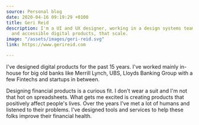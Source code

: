 ```yaml
---
source: Personal blog
date: 2020-04-16 09:19:29 +0100
title: Geri Reid
description: I'm a UI and UX designer, working in a design systems team. I make usable
  and accessible digital products, that scale.
image: "/assets/images/geri-reid.svg"
link: https://www.gerireid.com

---
```

I've designed digital products for the past 15 years. I've worked mainly in-house for big old banks like Merrill Lynch, UBS, Lloyds Banking Group with a few Fintechs and startups in between.

Designing financial products is a curious fit. I don't wear a suit and I'm not that hot on spreadsheets. What gets me excited is creating products that positively affect people's lives. Over the years I've met a lot of humans and listened to their problems. I've designed tools and services to help these folks improve their financial health.